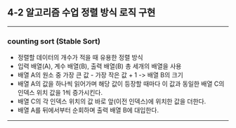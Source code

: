 ## 4-2 알고리즘 수업 정렬 방식 로직 구현
---
### counting sort (Stable Sort)
- 정렬할 데이터의 개수가 적을 때 유용한 정렬 방식
- 입력 배열(A), 계수 배열(B), 출력 배열(B) 총 세개의 배열을 사용
- 배열 A의 원소 중 가장 큰 값 - 가장 작은 값 + 1 -> 배열 B의 크기
- 배열 A의 값을 하나씩 읽어가며 해당 값이 등장할 때마다 이 값과 
  동일한 배열 C의 인덱스 위치 값을 1씩 증가시킨다.
- 배열 C의 각 인덱스 위치의 값 바로 앞(이전 인덱스)에 위치한 값을 더한다.
- 배열 A를 뒤에서부터 순회하며 출력 배열 B에 대입한다.
---
